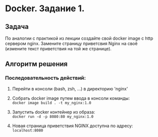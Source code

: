 # Docker. Задание 1. 

## Задача

По аналогии с практикой из лекции создайте свой docker image с http сервером nginx. Замените страницу приветсвия Nginx на своё (измените текст приветствия на той же странице).

## Алгоритм решения
### Последовательность действий:

1. Перейти в консоли (bash, zsh, ...) в директорию 'nginx'   

2. Собрать docker image путем ввода в консоли команды:  
`docker image build . -t my_nginx:1.0`  
3. Запустить docker контейнер из образа:  
`docker run -d -p 8080:80 my_nginx:1.0`  
4. Новая страница приветствия NGINX доступна по адресу:  
`localhost:8080`  


